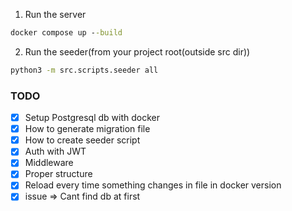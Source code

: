 1. Run the server
```cmd
docker compose up --build
```
2. Run the seeder(from your project root(outside src dir))
```cmd
python3 -m src.scripts.seeder all
```

### TODO
- [x]  Setup Postgresql db with docker
- [x]  How to generate migration file
- [x]  How to create seeder script
- [x]  Auth with JWT
- [x]  Middleware
- [x]  Proper structure
- [x]  Reload every time something changes in file in docker version
- [x]  issue ⇒ Cant find db at first